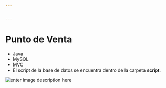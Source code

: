 ```yaml
---


---
```


<h1 id="punto-de-venta">Punto de Venta</h1>
<ul>
<li>Java</li>
<li>MySQL</li>
<li>MVC</li>
<li>El script de la base de datos se encuentra dentro de la carpeta <strong>script</strong>.</li>
</ul>
<p><img src="https://firebasestorage.googleapis.com/v0/b/laradex-2bcb4.appspot.com/o/prueba-punto-venta.PNG?alt=media&amp;token=d77e29c1-3236-4f7f-a5ab-867f6c13ec9e" alt="enter image description here"></p>

